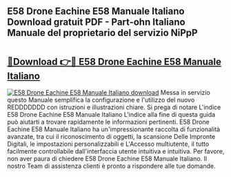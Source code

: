 ## E58 Drone Eachine E58 Manuale Italiano Download gratuit PDF - Part-ohn Italiano Manuale del proprietario del servizio NiPpP

# <h2><a href="http://df9m5e.blite.top/?on=E58+Drone+Eachine+E58+Manuale+Italiano">🔗Download 👉🔴 E58 Drone Eachine E58 Manuale Italiano</a></h2>

[![E58 Drone Eachine E58 Manuale Italiano download](https://i.imgur.com/lujVjoI.png)](http://df9m5e.blite.top/?on=E58+Drone+Eachine+E58+Manuale+Italiano)
Messa in servizio questo Manuale semplifica la configurazione e l'utilizzo del nuovo REDDDDDDD con istruzioni e illustrazioni chiare. Si prega di notare L'indice E58 Drone Eachine E58 Manuale Italiano L'indice alla fine di questa guida può aiutarti a trovare rapidamente le informazioni pertinenti. E58 Drone Eachine E58 Manuale Italiano ha un'impressionante raccolta di funzionalità avanzate, tra cui il riconoscimento di oggetti, la scansione Delle Impronte Digitali, le impostazioni personalizzabili e L'Accesso multiutente, il tutto facilmente controllabile dall'interfaccia utente intuitiva e intuitiva. Per favore, non aver paura di chiedere E58 Drone Eachine E58 Manuale Italiano. Il nostro Team di assistenza clienti è pronto a rispondere alle tue domande.
